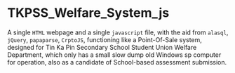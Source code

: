 # TKPSS_Welfare_System_js

A single `HTML` webpage and a single `javascript` file, with the aid from `alasql`, `jQuery`, `papaparse`, `CrptoJS`, functioning like a Point-Of-Sale system, designed for Tin Ka Pin Secondary School Student Union Welfare Department, which only has a small slow dump old Windows sp computer for operation, also as a candidate of School-based assessment submission.

